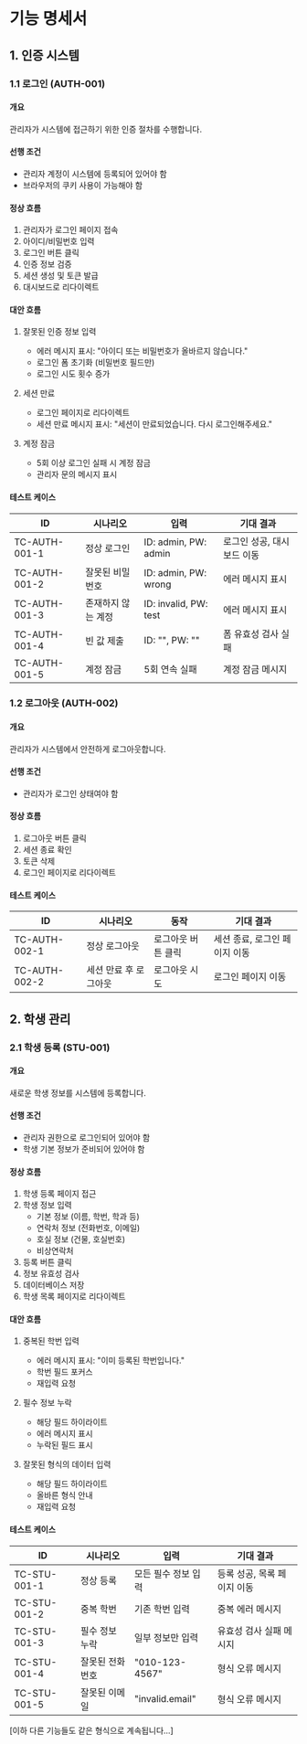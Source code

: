 # 기능 명세서

## 1. 인증 시스템

### 1.1 로그인 (AUTH-001)

#### 개요
관리자가 시스템에 접근하기 위한 인증 절차를 수행합니다.

#### 선행 조건
- 관리자 계정이 시스템에 등록되어 있어야 함
- 브라우저의 쿠키 사용이 가능해야 함

#### 정상 흐름
1. 관리자가 로그인 페이지 접속
2. 아이디/비밀번호 입력
3. 로그인 버튼 클릭
4. 인증 정보 검증
5. 세션 생성 및 토큰 발급
6. 대시보드로 리다이렉트

#### 대안 흐름
1. 잘못된 인증 정보 입력
   - 에러 메시지 표시: "아이디 또는 비밀번호가 올바르지 않습니다."
   - 로그인 폼 초기화 (비밀번호 필드만)
   - 로그인 시도 횟수 증가

2. 세션 만료
   - 로그인 페이지로 리다이렉트
   - 세션 만료 메시지 표시: "세션이 만료되었습니다. 다시 로그인해주세요."

3. 계정 잠금
   - 5회 이상 로그인 실패 시 계정 잠금
   - 관리자 문의 메시지 표시

#### 테스트 케이스
| ID | 시나리오 | 입력 | 기대 결과 |
|----|----------|------|------------|
| TC-AUTH-001-1 | 정상 로그인 | ID: admin, PW: admin | 로그인 성공, 대시보드 이동 |
| TC-AUTH-001-2 | 잘못된 비밀번호 | ID: admin, PW: wrong | 에러 메시지 표시 |
| TC-AUTH-001-3 | 존재하지 않는 계정 | ID: invalid, PW: test | 에러 메시지 표시 |
| TC-AUTH-001-4 | 빈 값 제출 | ID: "", PW: "" | 폼 유효성 검사 실패 |
| TC-AUTH-001-5 | 계정 잠금 | 5회 연속 실패 | 계정 잠금 메시지 |

### 1.2 로그아웃 (AUTH-002)

#### 개요
관리자가 시스템에서 안전하게 로그아웃합니다.

#### 선행 조건
- 관리자가 로그인 상태여야 함

#### 정상 흐름
1. 로그아웃 버튼 클릭
2. 세션 종료 확인
3. 토큰 삭제
4. 로그인 페이지로 리다이렉트

#### 테스트 케이스
| ID | 시나리오 | 동작 | 기대 결과 |
|----|----------|------|------------|
| TC-AUTH-002-1 | 정상 로그아웃 | 로그아웃 버튼 클릭 | 세션 종료, 로그인 페이지 이동 |
| TC-AUTH-002-2 | 세션 만료 후 로그아웃 | 로그아웃 시도 | 로그인 페이지 이동 |

## 2. 학생 관리

### 2.1 학생 등록 (STU-001)

#### 개요
새로운 학생 정보를 시스템에 등록합니다.

#### 선행 조건
- 관리자 권한으로 로그인되어 있어야 함
- 학생 기본 정보가 준비되어 있어야 함

#### 정상 흐름
1. 학생 등록 페이지 접근
2. 학생 정보 입력
   - 기본 정보 (이름, 학번, 학과 등)
   - 연락처 정보 (전화번호, 이메일)
   - 호실 정보 (건물, 호실번호)
   - 비상연락처
3. 등록 버튼 클릭
4. 정보 유효성 검사
5. 데이터베이스 저장
6. 학생 목록 페이지로 리다이렉트

#### 대안 흐름
1. 중복된 학번 입력
   - 에러 메시지 표시: "이미 등록된 학번입니다."
   - 학번 필드 포커스
   - 재입력 요청

2. 필수 정보 누락
   - 해당 필드 하이라이트
   - 에러 메시지 표시
   - 누락된 필드 표시

3. 잘못된 형식의 데이터 입력
   - 해당 필드 하이라이트
   - 올바른 형식 안내
   - 재입력 요청

#### 테스트 케이스
| ID | 시나리오 | 입력 | 기대 결과 |
|----|----------|------|------------|
| TC-STU-001-1 | 정상 등록 | 모든 필수 정보 입력 | 등록 성공, 목록 페이지 이동 |
| TC-STU-001-2 | 중복 학번 | 기존 학번 입력 | 중복 에러 메시지 |
| TC-STU-001-3 | 필수 정보 누락 | 일부 정보만 입력 | 유효성 검사 실패 메시지 |
| TC-STU-001-4 | 잘못된 전화번호 | "010-123-4567" | 형식 오류 메시지 |
| TC-STU-001-5 | 잘못된 이메일 | "invalid.email" | 형식 오류 메시지 |

[이하 다른 기능들도 같은 형식으로 계속됩니다...] 